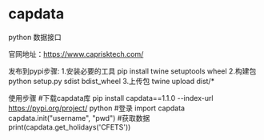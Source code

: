# capdata

python 数据接口

官网地址：https://www.caprisktech.com/

发布到pypi步骤:
1.安装必要的工具 pip install twine setuptools wheel
2.构建包 python setup.py sdist bdist_wheel
3.上传包 twine upload dist/*

使用步骤
#下载capdata库
pip install capdata==1.1.0 --index-url https://pypi.org/project/
python
#登录
import capdata
capdata.init("username", "pwd")
#获取数据 
print(capdata.get_holidays('CFETS'))